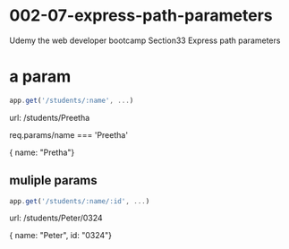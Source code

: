 # 002-07-express-path-parameters

Udemy the web developer bootcamp
Section33 Express path parameters

# a param

```javascript
app.get('/students/:name', ...)
```



url: /students/Preetha

req.params/name === 'Preetha'

{ name: "Pretha"}




## muliple params

```javascript
app.get('/students/:name/:id', ...)
```

url: /students/Peter/0324

{ name: "Peter", id: "0324"}